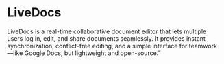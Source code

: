 # LiveDocs
LiveDocs is a real-time collaborative document editor that lets multiple users log in, edit, and share documents seamlessly. It provides instant synchronization, conflict-free editing, and a simple interface for teamwork—like Google Docs, but lightweight and open-source.”
